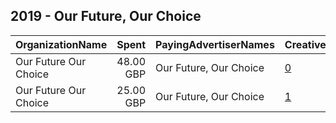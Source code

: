 ## 2019 - Our Future, Our Choice 
|OrganizationName|Spent|PayingAdvertiserNames|CreativeUrls|Impressions|Genders|AgeBrackets|CountryCodes|BillingAddresses|CandidateBallotInformation|
|:---|---:|:---|:---|---:|:---|:---|:---|:---|:---|
|Our Future  Our Choice|48.00 GBP|Our Future, Our Choice|[0](https://www.snap.com/political-ads/asset/ddcce9ec445ef76cabdb6e03641e668484120beb25c406a11932e8fe501bdccb?mediaType=mp4)|44,873||17-34|united kingdom|GB||
|Our Future  Our Choice|25.00 GBP|Our Future, Our Choice|[1](https://www.snap.com/political-ads/asset/0658e806d5d51d883a202f607793d2f112cd14c7faf777d7bbe372035d727dc1?mediaType=mp4)|19,666||18-34|united kingdom|GB||
